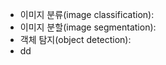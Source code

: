 

- 이미지 분류(image classification): 
- 이미지 분할(image segmentation):
- 객체 탐지(object detection):
- dd




